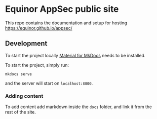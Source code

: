 # Equinor AppSec public site

This repo contains the documentation and setup for hosting https://equinor.github.io/appsec/

## Development
To start the project locally [Material for MkDocs](https://squidfunk.github.io/mkdocs-material/getting-started/)
needs to be installed.

To start the project, simply run:
```
mkdocs serve
```
and the server will start on `localhost:8000`.

### Adding content
To add content add markdown inside the `docs` folder, and link
it from the rest of the site.

